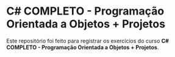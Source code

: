 # C# COMPLETO - Programação Orientada a Objetos + Projetos

Este repositório foi feito para registrar os exercícios do curso **C# COMPLETO - Programação Orientada a Objetos + Projetos**.

